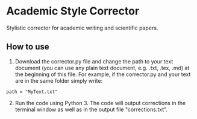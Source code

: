 # Academic Style Corrector
Stylistic corrector for academic writing and scientific papers.

## How to use
1. Download the corrector.py file and change the path to your text document (you can use any plain text document, e.g. .txt, .tex, .md) at the beginning of this file. For example, if the corrector.py and your text are in the same folder simply write:

```
path = "MyText.txt"
```

2. Run the code using Python 3. The code will output corrections in the terminal window as well as in the output file "corrections.txt".
